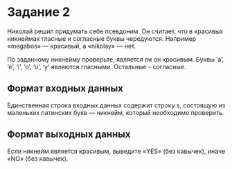 # Задание 2
Николай решил придумать себе псевдоним. Он считает, что в красивых никнеймах гласные и согласные буквы чередуются. Например «megabos» — красивый, а «nikolay» — нет.

По заданному никнейму проверьте, является ли он красивым. Буквы ‘a’, ‘e’, ‘i’, ‘o’, ‘u’, ‘y’ являются гласными. Остальные - согласные.

## Формат входных данных
Единственная строка входных данных содержит строку s, состоящую из маленьких латинских букв — никнейм, который необходимо проверить.

## Формат выходных данных
Если никнейм является красивым, выведите «YES» (без кавычек), иначе «NO» (без кавычек).
